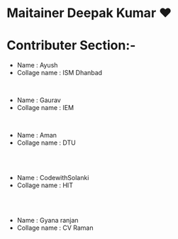 # Maitainer Deepak Kumar ❤️

# Contributer Section:-

- Name : Ayush
- Collage name : ISM Dhanbad

<br>

- Name : Gaurav
- Collage name : IEM

<br>

- Name : Aman
- Collage name : DTU

<br>
<br>

- Name : CodewithSolanki
- Collage name : HIT

<br>
<br>

- Name : Gyana ranjan
- Collage name : CV Raman

<br>
